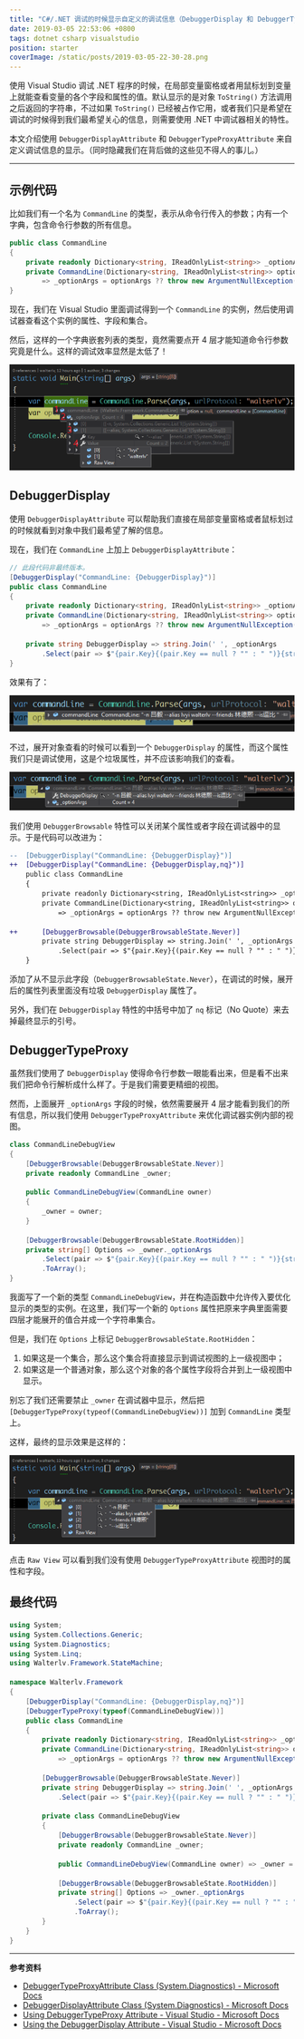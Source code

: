 ```yaml
---
title: "C#/.NET 调试的时候显示自定义的调试信息（DebuggerDisplay 和 DebuggerTypeProxy）"
date: 2019-03-05 22:53:06 +0800
tags: dotnet csharp visualstudio
position: starter
coverImage: /static/posts/2019-03-05-22-30-28.png
---
```


使用 Visual Studio 调试 .NET 程序的时候，在局部变量窗格或者用鼠标划到变量上就能查看变量的各个字段和属性的值。默认显示的是对象 `ToString()` 方法调用之后返回的字符串，不过如果 `ToString()` 已经被占作它用，或者我们只是希望在调试的时候得到我们最希望关心的信息，则需要使用 .NET 中调试器相关的特性。

本文介绍使用 `DebuggerDisplayAttribute` 和 `DebuggerTypeProxyAttribute` 来自定义调试信息的显示。（同时隐藏我们在背后做的这些见不得人的事儿。）

---

<div id="toc"></div>

## 示例代码

比如我们有一个名为 `CommandLine` 的类型，表示从命令行传入的参数；内有一个字典，包含命令行参数的所有信息。

```csharp
public class CommandLine
{
    private readonly Dictionary<string, IReadOnlyList<string>> _optionArgs;
    private CommandLine(Dictionary<string, IReadOnlyList<string>> optionArgs)
        => _optionArgs = optionArgs ?? throw new ArgumentNullException(nameof(optionArgs));
}
```

现在，我们在 Visual Studio 里面调试得到一个 `CommandLine` 的实例，然后使用调试器查看这个实例的属性、字段和集合。

然后，这样的一个字典嵌套列表的类型，竟然需要点开 4 层才能知道命令行参数究竟是什么。这样的调试效率显然是太低了！

![原生的调试显示](/static/posts/2019-03-05-22-30-28.png)

## DebuggerDisplay

使用 `DebuggerDisplayAttribute` 可以帮助我们直接在局部变量窗格或者鼠标划过的时候就看到对象中我们最希望了解的信息。

现在，我们在 `CommandLine` 上加上 `DebuggerDisplayAttribute`：

```csharp
// 此段代码非最终版本。
[DebuggerDisplay("CommandLine: {DebuggerDisplay}")]
public class CommandLine
{
    private readonly Dictionary<string, IReadOnlyList<string>> _optionArgs;
    private CommandLine(Dictionary<string, IReadOnlyList<string>> optionArgs)
        => _optionArgs = optionArgs ?? throw new ArgumentNullException(nameof(optionArgs));

    private string DebuggerDisplay => string.Join(' ', _optionArgs
        .Select(pair => $"{pair.Key}{(pair.Key == null ? "" : " ")}{string.Join(' ', pair.Value)}"));
}
```

效果有了：

![使用 DebuggerDisplay](/static/posts/2019-03-05-22-36-42.png)

不过，展开对象查看的时候可以看到一个 `DebuggerDisplay` 的属性，而这个属性我们只是调试使用，这是个垃圾属性，并不应该影响我们的查看。

![里面有一个 DebuggerDisplay 垃圾属性](/static/posts/2019-03-05-22-39-20.png)

我们使用 `DebuggerBrowsable` 特性可以关闭某个属性或者字段在调试器中的显示。于是代码可以改进为：

```diff
--  [DebuggerDisplay("CommandLine: {DebuggerDisplay}")]
++  [DebuggerDisplay("CommandLine: {DebuggerDisplay,nq}")]
    public class CommandLine
    {
        private readonly Dictionary<string, IReadOnlyList<string>> _optionArgs;
        private CommandLine(Dictionary<string, IReadOnlyList<string>> optionArgs)
            => _optionArgs = optionArgs ?? throw new ArgumentNullException(nameof(optionArgs));
    
++      [DebuggerBrowsable(DebuggerBrowsableState.Never)]
        private string DebuggerDisplay => string.Join(' ', _optionArgs
            .Select(pair => $"{pair.Key}{(pair.Key == null ? "" : " ")}{string.Join(' ', pair.Value)}"));
    }
```

添加了从不显示此字段（`DebuggerBrowsableState.Never`），在调试的时候，展开后的属性列表里面没有垃圾 `DebuggerDisplay` 属性了。

另外，我们在 `DebuggerDisplay` 特性的中括号中加了 `nq` 标记（No Quote）来去掉最终显示的引号。

## DebuggerTypeProxy

虽然我们使用了 `DebuggerDisplay` 使得命令行参数一眼能看出来，但是看不出来我们把命令行解析成什么样了。于是我们需要更精细的视图。

然而，上面展开 `_optionArgs` 字段的时候，依然需要展开 4 层才能看到我们的所有信息，所以我们使用 `DebuggerTypeProxyAttribute` 来优化调试器实例内部的视图。

```csharp
class CommandLineDebugView
{
    [DebuggerBrowsable(DebuggerBrowsableState.Never)]
    private readonly CommandLine _owner;

    public CommandLineDebugView(CommandLine owner)
    {
        _owner = owner;
    }

    [DebuggerBrowsable(DebuggerBrowsableState.RootHidden)]
    private string[] Options => _owner._optionArgs
        .Select(pair => $"{pair.Key}{(pair.Key == null ? "" : " ")}{string.Join(' ', pair.Value)}")
        .ToArray();
}
```

我面写了一个新的类型 `CommandLineDebugView`，并在构造函数中允许传入要优化显示的类型的实例。在这里，我们写一个新的 `Options` 属性把原来字典里面需要四层才能展开的值合并成一个字符串集合。

但是，我们在 `Options` 上标记 `DebuggerBrowsableState.RootHidden`：

1. 如果这是一个集合，那么这个集合将直接显示到调试视图的上一级视图中；
1. 如果这是一个普通对象，那么这个对象的各个属性字段将合并到上一级视图中显示。

别忘了我们还需要禁止 `_owner` 在调试器中显示，然后把 `[DebuggerTypeProxy(typeof(CommandLineDebugView))]` 加到 `CommandLine` 类型上。

这样，最终的显示效果是这样的：

![使用 DebuggerTypeProxy](/static/posts/2019-03-05-22-51-26.png)

点击 `Raw View` 可以看到我们没有使用 `DebuggerTypeProxyAttribute` 视图时的属性和字段。

## 最终代码

```csharp
using System;
using System.Collections.Generic;
using System.Diagnostics;
using System.Linq;
using Walterlv.Framework.StateMachine;

namespace Walterlv.Framework
{
    [DebuggerDisplay("CommandLine: {DebuggerDisplay,nq}")]
    [DebuggerTypeProxy(typeof(CommandLineDebugView))]
    public class CommandLine
    {
        private readonly Dictionary<string, IReadOnlyList<string>> _optionArgs;
        private CommandLine(Dictionary<string, IReadOnlyList<string>> optionArgs)
            => _optionArgs = optionArgs ?? throw new ArgumentNullException(nameof(optionArgs));

        [DebuggerBrowsable(DebuggerBrowsableState.Never)]
        private string DebuggerDisplay => string.Join(' ', _optionArgs
            .Select(pair => $"{pair.Key}{(pair.Key == null ? "" : " ")}{string.Join(' ', pair.Value)}"));

        private class CommandLineDebugView
        {
            [DebuggerBrowsable(DebuggerBrowsableState.Never)]
            private readonly CommandLine _owner;

            public CommandLineDebugView(CommandLine owner) => _owner = owner;

            [DebuggerBrowsable(DebuggerBrowsableState.RootHidden)]
            private string[] Options => _owner._optionArgs
                .Select(pair => $"{pair.Key}{(pair.Key == null ? "" : " ")}{string.Join(' ', pair.Value)}")
                .ToArray();
        }
    }
}
```

---

**参考资料**

- [DebuggerTypeProxyAttribute Class (System.Diagnostics) - Microsoft Docs](https://docs.microsoft.com/en-us/dotnet/api/system.diagnostics.debuggertypeproxyattribute)
- [DebuggerDisplayAttribute Class (System.Diagnostics) - Microsoft Docs](https://docs.microsoft.com/en-us/dotnet/api/system.diagnostics.debuggerdisplayattribute)
- [Using DebuggerTypeProxy Attribute - Visual Studio - Microsoft Docs](https://docs.microsoft.com/en-us/visualstudio/debugger/using-debuggertypeproxy-attribute)
- [Using the DebuggerDisplay Attribute - Visual Studio - Microsoft Docs](https://docs.microsoft.com/en-us/visualstudio/debugger/using-the-debuggerdisplay-attribute)

